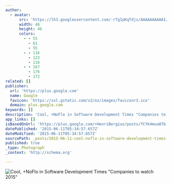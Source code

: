 ```yaml
---
author:
  - avatar:
      src: 'https://lh3.googleusercontent.com/-rTgIpKqTdjs/AAAAAAAAAAI/AAAAAAABAM8/5QywMqMDIrc/s46-c-k-no/photo.jpg'
      width: 46
      height: 46
      colors:
        - - 55
          - 61
          - 55
        - - 116
          - 123
          - 116
        - - 167
          - 176
          - 172
related: []
publisher:
  url: 'https://plus.google.com'
  name: Google
  favicon: 'https://ssl.gstatic.com/s2/oz/images/faviconr3.ico'
  domain: plus.google.com
keywords: []
description: 'Cool, +NoFlo in Software Development Times "Companies to watch 2015"﻿ - Henri Bergius - Google+'
app_links: []
isBasedOnUrl: 'https://plus.google.com/+HenriBergius/posts/fCYk4mua87b'
datePublished: '2015-06-11T05:34:57.657Z'
dateModified: '2015-06-11T05:34:57.657Z'
sourcePath: _posts/2015-06-11-cool-noflo-in-software-development-times-companies-to-wat.md
published: true
_type: Photograph
_context: 'http://schema.org'

---
```

![Cool&comma; &plus;NoFlo in Software Development Times "Companies to watch 2015"﻿](https://lh3.googleusercontent.com/proxy/v2fnmZ_VUGa9c_nd_OhaQbZjx0zcN0hRA8iIPFnEO9onhHjPal_Daoovco2hgcx8E_CHxNM5oCYtVNUtDwFJnHlM_EbB_TDfqBk54sRr7BQB=w506-h281)